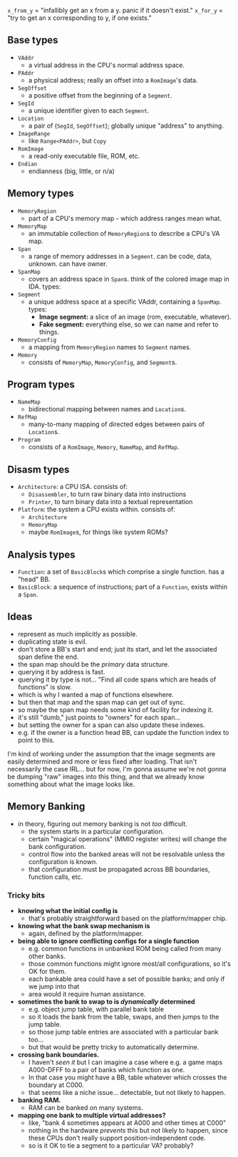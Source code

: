 
`x_from_y` = "infallibly get an x from a y. panic if it doesn't exist."
`x_for_y`  = "try to get an x corresponding to y, if one exists."

## Base types

- `VAddr`
	- a virtual address in the CPU's normal address space.
- `PAddr`
	- a physical address; really an offset into a `RomImage`'s data.
- `SegOffset`
	- a positive offset from the beginning of a `Segment`.
- `SegId`
	- a unique identifier given to each `Segment`.
- `Location`
	- a pair of (`SegId`, `SegOffset`); globally unique "address" to anything.
- `ImageRange`
	- like `Range<PAddr>`, but `Copy`
- `RomImage`
	- a read-only executable file, ROM, etc.
- `Endian`
	- endianness (big, little, or n/a)

## Memory types

- `MemoryRegion`
	- part of a CPU's memory map - which address ranges mean what.
- `MemoryMap`
	- an immutable collection of `MemoryRegion`s to describe a CPU's VA map.
- `Span`
	- a range of memory addresses in a `Segment`. can be code, data, unknown. can have owner.
- `SpanMap`
	- covers an address space in `Span`s. think of the colored image map in IDA. types:
- `Segment`
	- a unique address space at a specific VAddr, containing a `SpanMap`. types:
		- **Image segment:** a slice of an image (rom, executable, whatever).
		- **Fake segment:** everything else, so we can name and refer to things.
- `MemoryConfig`
	- a mapping from `MemoryRegion` names to `Segment` names.
- `Memory`
	- consists of `MemoryMap`, `MemoryConfig`, and `Segment`s.

## Program types

- `NameMap`
	- bidirectional mapping between names and `Location`s.
- `RefMap`
	- many-to-many mapping of directed edges between pairs of `Location`s.
- `Program`
	- consists of a `RomImage`, `Memory`, `NameMap`, and `RefMap`.

## Disasm types

- `Architecture`: a CPU ISA. consists of:
	- `Disassembler`, to turn raw binary data into instructions
	- `Printer`, to turn binary data into a textual representation
- `Platform`: the system a CPU exists within. consists of:
	- `Architecture`
	- `MemoryMap`
	- maybe `RomImage`s, for things like system ROMs?

## Analysis types

- `Function`: a set of `BasicBlock`s which comprise a single function. has a "head" BB.
- `BasicBlock`: a sequence of instructions; part of a `Function`, exists within a `Span`.

## Ideas

- represent as much implicitly as possible.
- duplicating state is evil.
- don't store a BB's start and end; just its start, and let the associated span define the end.
- the span map should be the *primary* data structure.
- querying it by address is fast.
- querying it by type is not... "Find all code spans which are heads of functions" is slow.
- which is why I wanted a map of functions elsewhere.
- but then that map and the span map can get out of sync.
- so maybe the span map needs some kind of facility for indexing it.
- it's still "dumb," just points to "owners" for each span...
- but setting the owner for a span can also update these indexes.
- e.g. if the owner is a function head BB, can update the function index to point to this.

I'm kind of working under the assumption that the image segments are easily determined and more or less fixed after loading. That isn't necessarily the case IRL... but for now, I'm gonna assume  we're not gonna be dumping "raw" images into this thing, and that we already know something about  what the image looks like.

## Memory Banking

- in theory, figuring out memory banking is not *too* difficult.
	- the system starts in a particular configuration.
	- certain "magical operations" (MMIO register writes) will change the bank configuration.
	- control flow into the banked areas will not be resolvable unless the configuration is known.
	- that configuration must be propagated across BB boundaries, function calls, etc.

### Tricky bits

- **knowing what the initial config is**
	- that's probably straightforward based on the platform/mapper chip.
- **knowing what the bank swap mechanism is**
	- again, defined by the platform/mapper.
- **being able to ignore conflicting configs for a single function**
	- e.g. common functions in unbanked ROM being called from many other banks.
	- those common functions might ignore most/all configurations, so it's OK for them.
	- each bankable area could have a set of possible banks; and only if we jump into that
	- area would it require human assistance.
- **sometimes the bank to swap to is *dynamically* determined**
	- e.g. object jump table, with parallel bank table
	- so it loads the bank from the table, swaps, and then jumps to the jump table.
	- so those jump table entries are associated with a particular bank too...
	- but that would be pretty tricky to automatically determine.
- **crossing bank boundaries.**
	- I haven't *seen it* but I can imagine a case where e.g. a game maps A000-DFFF to a pair of banks which function as one.
	- In that case you might have a BB, table whatever which crosses the boundary at C000.
	- that seems like a niche issue... detectable, but not likely to happen.
- **banking RAM.**
	- RAM can be banked on many systems.
- **mapping one bank to multiple virtual addresses?**
	- like, "bank 4 sometimes appears at A000 and other times at C000"
	- nothing in the hardware *prevents* this but not likely to happen, since these CPUs don't really support position-independent code.
	- so is it OK to tie a segment to a particular VA? probably?